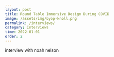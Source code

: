 ```yaml
---
layout: post
title: Round Table Immersive Design During COVID
image: /assets/img/byop-knoll.png
permalink: /interviews/
category: Interviews
time: 2022-01-01
order: 2
---
```


interview with noah nelson